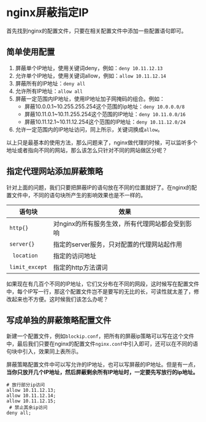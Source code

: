 # nginx屏蔽指定IP

首先找到nginx的配置文件，只要在相关配置文件中添加一些配置语句即可。

## 简单使用配置

1. 屏蔽单个IP地址，使用关键词deny，例如：`deny 10.11.12.13`
2. 允许单个IP地址，使用关键词allow，例如：`allow 10.11.12.14`
3. 屏蔽所有的IP地址：`deny all`
4. 允许所有IP地址：`allow all`
5. 屏蔽一定范围内IP地址，使用IP地址加子网掩码的组合。例如：
   - 屏蔽10.0.0.1~10.255.255.254这个范围的ip地址：`deny 10.0.0.0/8`
   - 屏蔽10.11.0.1~10.11.255.254这个范围的IP地址：`deny 10.11.0.0/16`
   - 屏蔽10.11.12.1~10.11.12.254这个范围的IP地址：`deny 10.11.12.0/24`
6. 允许一定范围内的IP地址访问，同上所示，关键词换成`allow`。

以上只是最基本的使用方法，那么问题来了，nginx做代理的时候，可以监听多个地址或者指向不同的网站，那么该怎么只针对不同的网站做区分呢？

## 指定代理网站添加屏蔽策略

针对上面的问题，我们只要把屏蔽IP的语句放在不同的位置就好了。在nginx的配置文件中，不同的语句块所产生的影响效果也是不一样的。

| 语句块           | 效果                                            |
| ---------------- | ----------------------------------------------- |
| `http{}`         | 对nginx的所有服务生效，所有代理网站都会受到影响 |
| `server{}`       | 指定的server服务，只对配置的代理网站起作用      |
| ` location`      | 指定的访问地址                                  |
| ` limit_except ` | 指定的http方法谓词                              |

如果现在有几百个不同的IP地址，它们又分布在不同的网段，这时候写在配置文件中，每个IP写一行，那这个配置文件岂不是要写的无比的长，可读性就太差了，修改起来也不方便。这时候我们该怎么办呢？

## 写成单独的屏蔽策略配置文件

新建一个配置文件，例如`blockip.conf`，把所有的屏蔽ip策略可以写在这个文件中，最后我们只要在nginx的配置文件`nginx.conf`中引入即可，还可以在不同的语句块中引入，效果同上表所示。

屏蔽策略配置文件中可以写允许的IP地址，也可以写屏蔽的IP地址。但是有一点，**当你只放开几个IP地址，然后屏蔽剩余所有IP地址时，一定要先写放行的ip地址。**

```
# 放行部分ip访问
allow 10.11.12.13;
allow 10.11.12.14;
allow 10.11.12.15;
 # 禁止其余ip访问
deny all; 
```


